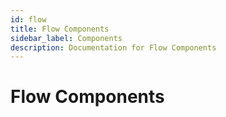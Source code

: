 ```yaml
---
id: flow
title: Flow Components
sidebar_label: Components
description: Documentation for Flow Components
---
```


# Flow Components
